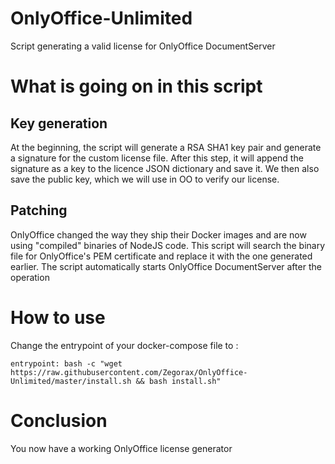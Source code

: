 # OnlyOffice-Unlimited
Script generating a valid license for OnlyOffice DocumentServer

# What is going on in this script
## Key generation
At the beginning, the script will generate a RSA SHA1 key pair and generate a signature for the custom license file.
After this step, it will append the signature as a key to the licence JSON dictionary and save it.
We then also save the public key, which we will use in OO to verify our license.

## Patching
OnlyOffice changed the way they ship their Docker images and are now using "compiled" binaries of NodeJS code. This script will search the binary file for OnlyOffice's PEM certificate and replace it with the one generated earlier. The script automatically starts OnlyOffice DocumentServer after the operation

# How to use
Change the entrypoint of your docker-compose file to :

`entrypoint: bash -c "wget https://raw.githubusercontent.com/Zegorax/OnlyOffice-Unlimited/master/install.sh && bash install.sh"`

# Conclusion
You now have a working OnlyOffice license generator 
